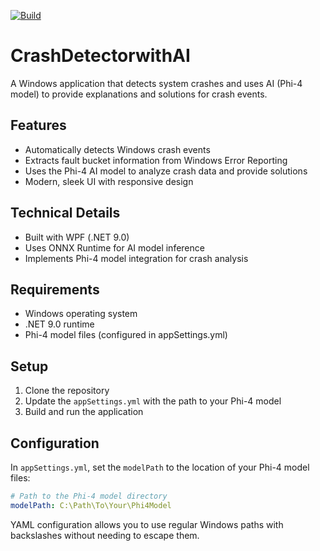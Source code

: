 [![Build](https://github.com/clatonhendricks/CrashDetectorwithAI/actions/workflows/build.yml/badge.svg)](https://github.com/clatonhendricks/CrashDetectorwithAI/actions/workflows/build.yml)
 
 # CrashDetectorwithAI

A Windows application that detects system crashes and uses AI (Phi-4 model) to provide explanations and solutions for crash events.

## Features

- Automatically detects Windows crash events
- Extracts fault bucket information from Windows Error Reporting
- Uses the Phi-4 AI model to analyze crash data and provide solutions
- Modern, sleek UI with responsive design

## Technical Details

- Built with WPF (.NET 9.0)
- Uses ONNX Runtime for AI model inference
- Implements Phi-4 model integration for crash analysis

## Requirements

- Windows operating system
- .NET 9.0 runtime
- Phi-4 model files (configured in appSettings.yml)

## Setup

1. Clone the repository
2. Update the `appSettings.yml` with the path to your Phi-4 model
3. Build and run the application

## Configuration

In `appSettings.yml`, set the `modelPath` to the location of your Phi-4 model files:

```yaml
# Path to the Phi-4 model directory
modelPath: C:\Path\To\Your\Phi4Model
```

YAML configuration allows you to use regular Windows paths with backslashes without needing to escape them.
